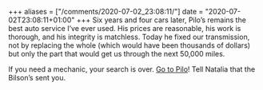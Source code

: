 +++
aliases = ["/comments/2020-07-02_23:08:11/"]
date = "2020-07-02T23:08:11+01:00"
+++
Six years and four cars later, Pilo’s remains the best auto service I’ve ever used. His prices are reasonable, his work is thorough, and his integrity is matchless. Today he fixed our transmission, not by replacing the whole (which would have been thousands of dollars) but only the part that would get us through the next 50,000 miles.

If you need a mechanic, your search is over. [Go to Pilo](https://www.google.com/maps/place/Bryn+Mawr+%26+Kedzie+Auto+Service,+Inc.,+5604+N+Jersey+Ave,+Chicago,+IL+60659/@41.9812317,-87.7012483,13z/data=!4m2!3m1!1s0x880fce0f0c2577bb:0x6b854ab509fa1d6)! Tell Natalia that the Bilson’s sent you.

